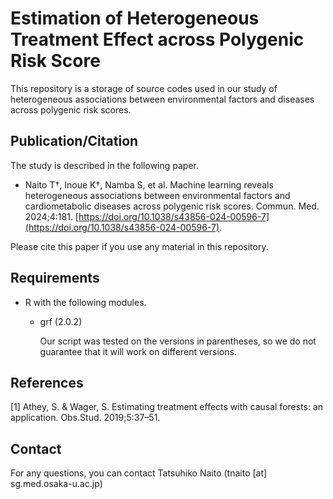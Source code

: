 # Estimation of Heterogeneous Treatment Effect across Polygenic Risk Score

This repository is a storage of source codes used in our study of heterogeneous associations between environmental factors and diseases across polygenic risk scores.

## Publication/Citation

The study is described in the following paper. 

- Naito T†, Inoue K†, Namba S, et al. Machine learning reveals heterogeneous associations between environmental factors and cardiometabolic diseases across polygenic risk scores. Commun. Med. 2024;4:181. [https://doi.org/10.1038/s43856-024-00596-7](https://doi.org/10.1038/s43856-024-00596-7).

Please cite this paper if you use any material in this repository.

## Requirements

- R with the following modules.
  - grf (2.0.2)
    
    Our script was tested on the versions in parentheses, so we do not guarantee that it will work on different versions.

## References

[1] Athey, S. & Wager, S. Estimating treatment effects with causal forests: an application. Obs.Stud. 2019;5:37–51.

## Contact

For any questions, you can contact Tatsuhiko Naito (tnaito [at] sg.med.osaka-u.ac.jp)
